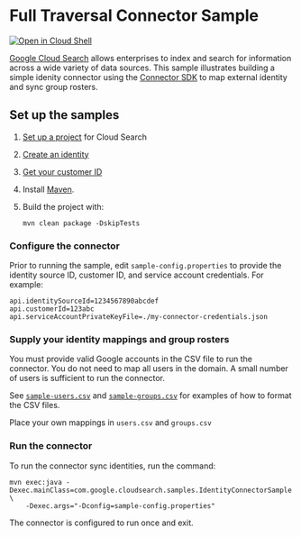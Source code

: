 # Full Traversal Connector Sample

[![Open in Cloud Shell][cloudshell-badge]][cloudshell-open]

[Google Cloud Search][cloud-search] allows enterprises to index and search
for information across a wide variety of data sources. This sample illustrates
building a simple idenity connector using the [Connector SDK][sdk-guide]
to map external identity and sync group rosters.

## Set up the samples

1. [Set up a project][project-setup] for Cloud Search
1. [Create an identity][create-identity-source]
1. [Get your customer ID][get-customer-id]
1. Install [Maven][maven-install].
1. Build the project with:

   ```
   mvn clean package -DskipTests
   ```

### Configure the connector

Prior to running the sample, edit `sample-config.properties` to provide the
identity source ID, customer ID, and service account credentials. For example:

```
api.identitySourceId=1234567890abcdef
api.customerId=123abc
api.serviceAccountPrivateKeyFile=./my-connector-credentials.json
```

### Supply your identity mappings and group rosters

You must provide valid Google accounts in the CSV file to run the connector.
You do not need to map all users in the domain. A small number of users is
sufficient to run the connector.

See [`sample-users.csv`](sample-users.csv) and
[`sample-groups.csv`](sample-groups.csv) for examples of how to format
the CSV files.

Place your own mappings in `users.csv` and `groups.csv`
### Run the connector

To run the connector sync identities, run the command:

```
mvn exec:java -Dexec.mainClass=com.google.cloudsearch.samples.IdentityConnectorSample \
    -Dexec.args="-Dconfig=sample-config.properties"
```

The connector is configured to run once and exit.

[cloudshell-badge]: http://gstatic.com/cloudssh/images/open-btn.png
[cloudshell-open]: https://console.cloud.google.com/cloudshell/open?git_repo=https://github.com/googleworkspace/cloud-search-samples&page=editor&open_in_editor=identity/connector/sdk/full-sync/README.md
[cloud-search]: https://developers.google.com/cloud-search/
[google-api-java]: https://github.com/google/google-api-java-client
[sdk-guide]: https://developers.google.com/cloud-search/docs/guides/identity-connector
[project-setup]: https://developers.google.com/cloud-search/docs/guides/project-setup
[create-identity-source]: https://support.google.com/a/answer/7430822?pli=1
[maven-install]: http://maven.apache.org/install.html
[get-customer-id]: TODO_NO_DOC_TO_LINK_TO_YET
